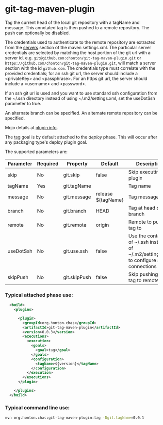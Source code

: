 # git-tag-maven-plugin

Tag the current head of the local git repository with a tagName and message.  This annotated tag is
then pushed to a remote repository.  The push can optionally be disabled.

The credentials used to authenticate to the remote repository are extracted from the
[servers](https://maven.apache.org/settings.html#Servers) section of the maven settings.xml.  The
particular server credentials are selected by matching the host portion of the git url with a server id.
e.g. ```git@github.com:chonton/git-tag-maven-plugin.git``` or ```https://github.com/chonton/git-tag-maven-plugin.git```,
will match a server section with the id ```github.com```.  The credentials type must correlate with the
provided credentials; for an ssh git url, the server should include a &lt;privateKey> and &lt;passphrase>.
For an https git url, the server should include a &lt;username> and &lt;password>.

If an ssh git url is used and you want to use standard ssh configuration from the ~/.ssh directory
instead of using ~/.m2/settings.xml, set the useDotSsh parameter to true. 

An alternate branch can be specified. An alternate remote repository can be specified.

Mojo details at [plugin info](https://chonton.github.io/git-tag-maven-plugin/0.0.3/plugin-info.html).

The [tag](https://chonton.github.io/git-tag-maven-plugin/0.0.3/tag-mojo.html) goal is by default
attached to the *deploy* phase.  This will occur after any packaging type's deploy plugin goal.

The supported parameters are:

| Parameter | Required | Property | Default | Description |
|-----------|----------|----------|---------|-------------|
|skip       | No       |git.skip  |false    |Skip executing the plugin |
|tagName    | Yes      |git.tagName|         |Tag name     |
|message    | No       |git.message|release ${tagName}|Tag message|
|branch     | No       |git.branch|HEAD     |Tag at head of this branch|
|remote     | No       |git.remote|origin   |Remote to push tag to|
|useDotSsh  | No       |git.use.ssh|false   |Use the contents of ~/.ssh instead of ~/.m2/settings.xml to configure ssh connections|
|skipPush   | No       |git.skipPush|false  |Skip pushing the tag to remote|

### Typical attached phase use:

```xml
  <build>
    <plugins>

      <plugin>
        <groupId>org.honton.chas</groupId>
        <artifactId>git-tag-maven-plugin</artifactId>
        <version>0.0.3</version>
        <executions>
          <execution>
            <goals>
              <goal>tag</goal>
            </goals>
            <configuration>
              <tagName>${version}</tagName>
            </configuration>
          </execution>
        </executions>
      </plugin>

    </plugins>
  </build>
```

### Typical command line use:
```sh
mvn org.honton.chas:git-tag-maven-plugin:tag -Dgit.tagName=0.0.1
```
